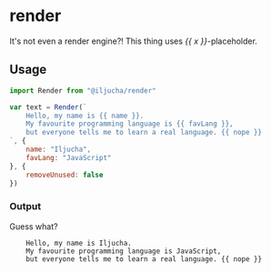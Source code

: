 # render
It's not even a render engine?! This thing uses *{{ x }}*-placeholder.

## Usage
```javascript
import Render from "@iljucha/render"

var text = Render(`
    Hello, my name is {{ name }}.
    My favourite programming language is {{ favLang }},
    but everyone tells me to learn a real language. {{ nope }}
`, {
    name: "Iljucha",
    favLang: "JavaScript"
}, {
    removeUnused: false
})
```

### Output
Guess what?
```
    Hello, my name is Iljucha.
    My favourite programming language is JavaScript,
    but everyone tells me to learn a real language. {{ nope }}
````
